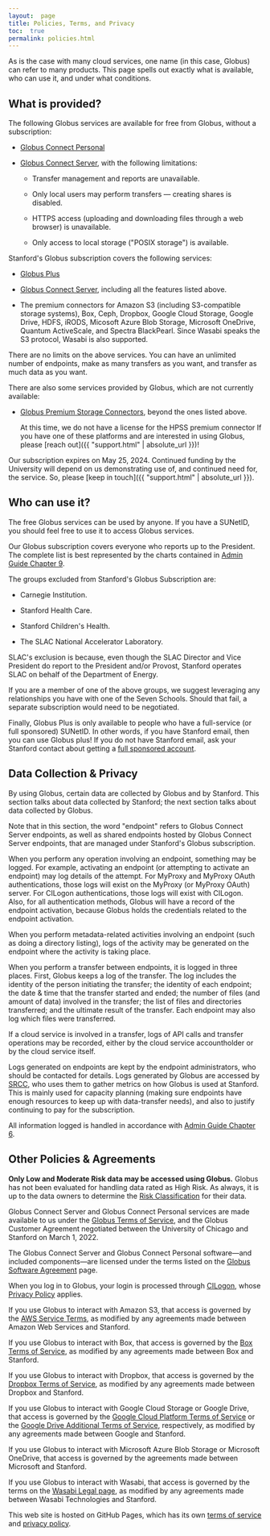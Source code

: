 ```yaml
---
layout:  page
title: Policies, Terms, and Privacy
toc:  true
permalink: policies.html
---
```


<div class="well">
As is the case with many cloud services, one name (in this case, Globus) can
refer to many products.  This page spells out exactly what is available, who
can use it, and under what conditions.
</div>

## What is provided?

The following Globus services are available for free from Globus, without a
subscription:

* [Globus Connect Personal](https://www.globus.org/globus-connect-personal)

* [Globus Connect Server](https://www.globus.org/globus-connect-server),
  with the following limitations:

  * Transfer management and reports are unavailable.

  * Only local users may perform transfers — creating shares is disabled.

  * HTTPS access (uploading and downloading files through a web browser) is
    unavailable.

  * Only access to local storage ("POSIX storage") is available.

Stanford's Globus subscription covers the following services:

* [Globus Plus](https://www.globus.org/researchers/plus-plans)

* [Globus Connect Server](https://www.globus.org/globus-connect-server),
  including all the features listed above.

* The premium connectors for Amazon S3 (including S3-compatible storage
  systems), Box, Ceph, Dropbox, Google Cloud Storage, Google Drive, HDFS, iRODS,
  Micosoft Azure Blob Storage, Microsoft OneDrive, Quantum ActiveScale, and
  Spectra BlackPearl.  Since Wasabi speaks the S3 protocol, Wasabi is also
  supported.

There are no limits on the above services.  You can have an unlimited number of
endpoints, make as many transfers as you want, and transfer as much data as you
want.

There are also some services provided by Globus, which are not currently
available:

* [Globus Premium Storage Connectors](https://www.globus.org/connectors),
  beyond the ones listed above.

  At this time, we do not have a license for the HPSS premium connector If you
  have one of these platforms and are interested in using Globus, please [reach
  out]({{ "support.html" | absolute_url }})!

Our subscription expires on May 25, 2024.  Continued funding by the University
will depend on us demonstrating use of, and continued need for, the service.
So, please [keep in touch]({{ "support.html" | absolute_url }}).

## Who can use it?

The free Globus services can be used by anyone.  If you have a SUNetID, you
should feel free to use it to access Globus services.

Our Globus subscription covers everyone who reports up to the President.  The
complete list is best represented by the charts contained in [Admin Guide
Chapter 9](https://adminguide.stanford.edu/chapter-9).

The groups excluded from Stanford's Globus Subscription are:

* Carnegie Institution.

* Stanford Health Care.

* Stanford Children's Health.

* The SLAC National Accelerator Laboratory.

SLAC's exclusion is because, even though the SLAC Director and Vice President
do report to the President and/or Provost, Stanford operates SLAC on behalf
of the Department of Energy.

If you are a member of one of the above groups, we suggest leveraging any
relationships you have with one of the Seven Schools.  Should that fail, a
separate subscription would need to be negotiated.

Finally, Globus Plus is only available to people who have a full-service (or
full sponsored) SUNetID.  In other words, if you have Stanford email, then you
can use Globus plus!   If you do not have Stanford email, ask your Stanford
contact about getting a [full sponsored
account](https://uit.stanford.edu/service/sponsorship/sponsoredservices).

## Data Collection & Privacy

By using Globus, certain data are collected by Globus and by Stanford.  This
section talks about data collected by Stanford; the next section talks about
data collected by Globus.

Note that in this section, the word "endpoint" refers to Globus Connect Server
endpoints, as well as shared endpoints hosted by Globus Connect Server
endpoints, that are managed under Stanford's Globus subscription.

When you perform any operation involving an endpoint, something may be logged.
For example, activating an endpoint (or attempting to activate an endpoint) may
log details of the attempt.  For MyProxy and MyProxy OAuth authentications,
those logs will exist on the MyProxy (or MyProxy OAuth) server.  For CILogon
authentications, those logs will exist with CILogon.  Also, for all
authentication methods, Globus will have a record of the endpoint activation,
because Globus holds the credentials related to the endpoint activation.

When you perform metadata-related activities involving an endpoint (such as
doing a directory listing), logs of the activity may be generated on the
endpoint where the activity is taking place.

When you perform a transfer between endpoints, it is logged in three places.
First, Globus keeps a log of the transfer.  The log includes the identity of
the person initiating the transfer; the identity of each endpoint; the date &
time that the transfer started and ended; the number of files (and amount of
data) involved in the transfer; the list of files and directories transferred;
and the ultimate result of the transfer.  Each endpoint may also log which
files were transferred.

If a cloud service is involved in a transfer, logs of API calls and transfer
operations may be recorded, either by the cloud service accountholder or by the
cloud service itself.

Logs generated on endpoints are kept by the endpoint administrators, who should
be contacted for details.  Logs generated by Globus are accessed by
[SRCC](https://srcc.stanford.edu/), who uses them to gather metrics on how
Globus is used at Stanford.  This is mainly used for capacity planning (making
sure endpoints have enough resources to keep up with data-transfer needs), and
also to justify continuing to pay for the subscription.

All information logged is handled in accordance with [Admin Guide Chapter
6](https://adminguide.stanford.edu/chapter-6).

## Other Policies & Agreements

**Only Low and Moderate Risk data may be accessed using Globus.**  Globus has
not been evaluated for handling data rated as High Risk.  As always, it is up
to the data owners to determine the [Risk
Classification](http://dataclass.stanford.edu/) for their data. 

Globus Connect Server and Globus Connect Personal services are made available
to us under the [Globus Terms of Service](https://www.globus.org/legal/terms),
and the Globus Customer Agreement negotiated between the University of Chicago
and Stanford on March 1, 2022.

The Globus Connect Server and Globus Connect Personal software—and included
components—are licensed under the terms listed on the [Globus Software
Agreement](https://www.globus.org/legal/software-license) page.

When you log in to Globus, your login is processed through
[CILogon](https://www.cilogon.org), whose [Privacy
Policy](https://www.cilogon.org/privacy) applies.

If you use Globus to interact with Amazon S3, that access is governed by the
[AWS Service Terms](https://aws.amazon.com/service-terms/), as modified by any
agreements made between Amazon Web Services and Stanford.

If you use Globus to interact with Box, that access is governed by the [Box
Terms of Service](https://www.box.com/legal/termsofservice), as modified by any
agreements made between Box and Stanford.

If you use Globus to interact with Dropbox, that access is governed by the
[Dropbox Terms of Service](https://www.dropbox.com/terms),
as modified by any agreements made between Dropbox and Stanford.

If you use Globus to interact with Google Cloud Storage or Google Drive, that
access is governed by the [Google Cloud Platform Terms of
Service](https://cloud.google.com/terms) or the [Google Drive Additional Terms
of Service](https://www.google.com/drive/terms-of-service/), respectively,
as modified by any agreements made between Google and Stanford.

If you use Globus to interact with Microsoft Azure Blob Storage or Microsoft
OneDrive, that access is governed by the agreements made between Microsoft and
Stanford.

If you use Globus to interact with Wasabi, that access is governed by the terms
on the [Wasabi Legal page](https://wasabi.com/legal/), as modified by any
agreements made between Wasabi Technologies and Stanford.

This web site is hosted on GitHub Pages, which has its own [terms of
service](https://help.github.com/articles/github-terms-of-service/) and
[privacy policy](https://help.github.com/articles/github-privacy-statement/).
